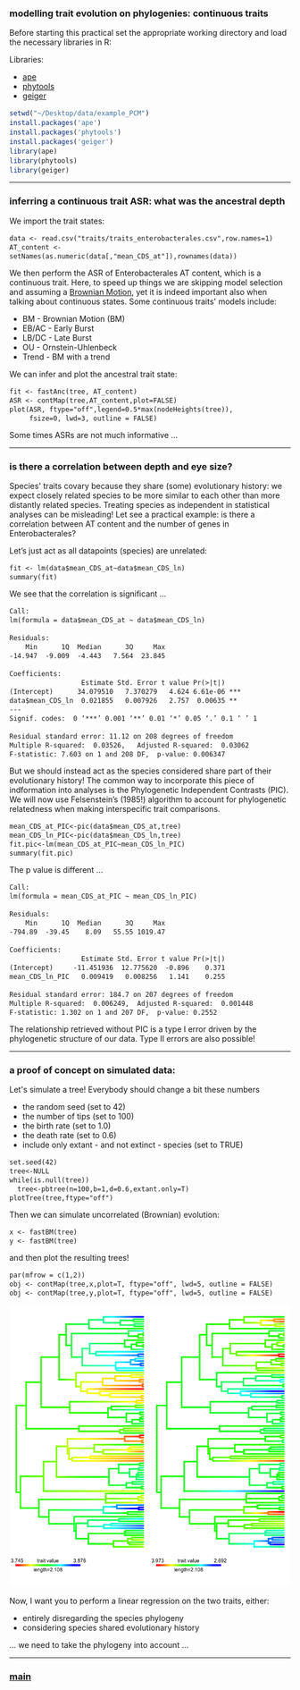 ### modelling trait evolution on phylogenies: continuous traits

Before starting this practical set the appropriate working directory and load the necessary libraries in R:

Libraries:

- [ape](https://emmanuelparadis.github.io/)
- [phytools](http://www.phytools.org/)
- [geiger](https://cran.r-project.org/web/packages/geiger/index.html)

```R
setwd("~/Desktop/data/example_PCM")
install.packages('ape')
install.packages('phytools')
install.packages('geiger')
library(ape)
library(phytools)
library(geiger)
```
---

### inferring a continuous trait ASR: what was the ancestral depth 

We import the trait states:


```
data <- read.csv("traits/traits_enterobacterales.csv",row.names=1)
AT_content <- setNames(as.numeric(data[,"mean_CDS_at"]),rownames(data))
```

We then perform the ASR of Enterobacterales AT content, which is a continuous trait. Here, to speed up things
we are skipping model selection and assuming a [Brownian Motion](https://en.wikipedia.org/wiki/Brownian_motion), 
yet it is indeed important also when talking about continuous states. Some continuous traits' models include:

- BM - Brownian Motion (BM)
- EB/AC - Early Burst 
- LB/DC - Late Burst 
- OU - Ornstein-Uhlenbeck 
- Trend - BM with a trend 

We can infer and plot the ancestral trait state:

```
fit <- fastAnc(tree, AT_content)
ASR <- contMap(tree,AT_content,plot=FALSE)
plot(ASR, ftype="off",legend=0.5*max(nodeHeights(tree)),
     fsize=0, lwd=3, outline = FALSE)
```

Some times ASRs are not much informative ...


---


### is there a correlation between depth and eye size?

Species' traits covary because they share (some) evolutionary history: we expect closely related species 
to be more similar to each other than more distantly related species. 
Treating species as independent in statistical analyses can be misleading! Let see a practical example:
is there a correlation between AT content and the number of genes in Enterobacterales?


Let’s just act as all datapoints (species) are unrelated:

```
fit <- lm(data$mean_CDS_at~data$mean_CDS_ln)
summary(fit)
```


We see that the correlation is significant ... 

```
Call:
lm(formula = data$mean_CDS_at ~ data$mean_CDS_ln)

Residuals:
    Min      1Q  Median      3Q     Max 
-14.947  -9.009  -4.443   7.564  23.845 

Coefficients:
                  Estimate Std. Error t value Pr(>|t|)    
(Intercept)      34.079510   7.370279   4.624 6.61e-06 ***
data$mean_CDS_ln  0.021855   0.007926   2.757  0.00635 ** 
---
Signif. codes:  0 ‘***’ 0.001 ‘**’ 0.01 ‘*’ 0.05 ‘.’ 0.1 ‘ ’ 1

Residual standard error: 11.12 on 208 degrees of freedom
Multiple R-squared:  0.03526,	Adjusted R-squared:  0.03062 
F-statistic: 7.603 on 1 and 208 DF,  p-value: 0.006347
```


But we should instead act as the species considered 
share part of their evolutionary history! The common way to incorporate this
piece of indformation into analyses is the 
Phylogenetic Independent Contrasts (PIC). We will now use Felsenstein’s (1985!) algorithm 
to account for phylogenetic relatedness 
when making interspecific trait comparisons. 


```
mean_CDS_at_PIC<-pic(data$mean_CDS_at,tree)
mean_CDS_ln_PIC<-pic(data$mean_CDS_ln,tree)
fit.pic<-lm(mean_CDS_at_PIC~mean_CDS_ln_PIC)
summary(fit.pic)
```


The p value is different ... 


```
Call:
lm(formula = mean_CDS_at_PIC ~ mean_CDS_ln_PIC)

Residuals:
    Min      1Q  Median      3Q     Max 
-794.89  -39.45    8.09   55.55 1019.47 

Coefficients:
                  Estimate Std. Error t value Pr(>|t|)
(Intercept)     -11.451936  12.775620  -0.896    0.371
mean_CDS_ln_PIC   0.009419   0.008256   1.141    0.255

Residual standard error: 184.7 on 207 degrees of freedom
Multiple R-squared:  0.006249,	Adjusted R-squared:  0.001448 
F-statistic: 1.302 on 1 and 207 DF,  p-value: 0.2552
```


The relationship  retrieved without PIC is a type I error driven by the phylogenetic structure of our data. 
Type II errors are also possible!

---

### a proof of concept on simulated data:

Let's simulate a tree! Everybody should change a bit these numbers

- the random seed (set to 42)
- the number of tips (set to 100)
- the birth rate (set to 1.0)
- the death rate (set to 0.6)
- include only extant - and not extinct - species (set to TRUE)


```
set.seed(42)
tree<-NULL
while(is.null(tree)) 
  tree<-pbtree(n=100,b=1,d=0.6,extant.only=T)
plotTree(tree,ftype="off")
```


Then we can simulate uncorrelated (Brownian) evolution:

```
x <- fastBM(tree)
y <- fastBM(tree)
```


and then plot the resulting trees! 


```
par(mfrow = c(1,2))
obj <- contMap(tree,x,plot=T, ftype="off", lwd=5, outline = FALSE)
obj <- contMap(tree,y,plot=T, ftype="off", lwd=5, outline = FALSE)
```


![alt text](https://github.com/for-giobbe/Rphy/blob/main/figures/Figure_5.6.png)


Now, I want you to perform a linear regression on the two traits, either: 


- entirely disregarding the species phylogeny
- considering species shared evolutionary history 


... we need to take the phylogeny into account ...

---

### [main](https://github.com/for-giobbe/MP25/tree/main)
